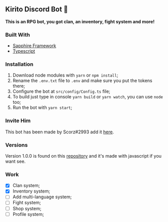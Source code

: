 ## Kirito Discord Bot 🤖
**This is an RPG bot, you got clan, an inventory, fight system and more!**

### Built With
* [Sapphire Framework](https://www.sapphirejs.dev/)
* [Typescript](https://www.typescriptlang.org/)

### Installation

1. Download node modules with `yarn` or `npm install`;
2. Rename the `.env.txt` file to `.env` and make sure you put the tokens there; 
3. Configure the bot at `src/config/Config.ts` file;
4. To build just type in console `yarn build` or `yarn watch`, you can use `node` too;
5. Run the bot with `yarn start`;

### Invite Him
This bot has been made by Scorz#2993 add it [here](https://discord.com/api/oauth2/authorize?client_id=851514463781781545&permissions=2147483648&scope=bot).

### Versions

Version 1.0.0 is found on this [repository](https://github.com/GitScorz/kirito-bot) and it's made with javascript if you want see.

### Work
- [x] Clan system;
- [x] Inventory system;
- [ ] Add multi-language system;
- [ ] Fight system;
- [ ] Shop system;
- [ ] Profile system;
